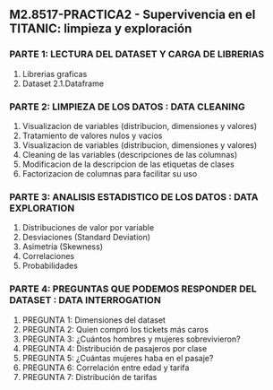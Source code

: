 ## M2.8517-PRACTICA2 - Supervivencia en el TITANIC: limpieza y exploración

### PARTE 1: LECTURA DEL DATASET Y CARGA DE LIBRERIAS
  1.	Librerias graficas
  2.	Dataset
  2.1.Dataframe

### PARTE 2: LIMPIEZA DE LOS DATOS : DATA CLEANING
  1.	Visualizacion de variables (distribucion, dimensiones y valores)
  2.	Tratamiento de valores nulos y vacios
  3.	Visualizacion de variables (distribucion, dimensiones y valores)
  4.	Cleaning de las variables (descripciones de las columnas)
  5.	Modificacion de la descripcion de las etiquetas de clases
  6.	Factorizacion de columnas para facilitar su uso

### PARTE 3: ANALISIS ESTADISTICO DE LOS DATOS : DATA EXPLORATION  
  1.	Distribuciones de valor por variable
  2.	Desviaciones (Standard Deviation)
  3.	Asimetria (Skewness)
  4.	Correlaciones
  5.	Probabilidades

### PARTE 4: PREGUNTAS QUE PODEMOS RESPONDER DEL DATASET : DATA INTERROGATION 
  1. PREGUNTA 1: Dimensiones del dataset
  2. PREGUNTA 2: Quien compró los tickets más caros
  3. PREGUNTA 3: ¿Cuántos hombres y mujeres sobrevivieron?
  4. PREGUNTA 4:  Distribución de pasajeros por clase
  5. PREGUNTA 5: ¿Cuántas mujeres haba en el pasaje?
  6. PREGUNTA 6: Correlación entre edad y tarifa
  7. PREGUNTA 7: Distribución de tarifas
